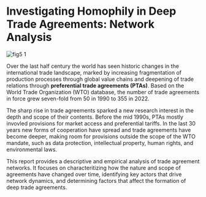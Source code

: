 # Investigating Homophily in Deep Trade Agreements: Network Analysis

![fig5 1](https://github.com/janinepdevera/network-analysis-trade-agreements/assets/89851453/a4cd6bba-41da-4635-8cb8-19a7063c784a)

Over the last half century the world has seen historic changes in the international trade landscape, marked by increasing fragmentation of production processes through global value chains and deepening of trade relations through **preferential trade agreements (PTAs)**. Based on the World Trade Organization (WTO) database, the number of trade agreements in force grew seven-fold from 50 in 1990 to 355 in 2022. 

The sharp rise in trade agreements sparked a new research interest in the depth and scope of their contents. Before the mid 1990s, PTAs mostly invovled provisions for market access and preferential tariffs. In the last 30 years new forms of cooperation have spread and trade agreements have become deeper, making room for provisions outside the scope of the WTO mandate, such as data protection, intellectual property, human rights, and environmental laws. 

This report provides a descriptive and empirical analysis of trade agreement networks. It focuses on characteritizing how the nature and scope of agreements have changed over time, identifying key actors that drive network dynamics, and determining factors that affect the formation of deep trade agreements. 
